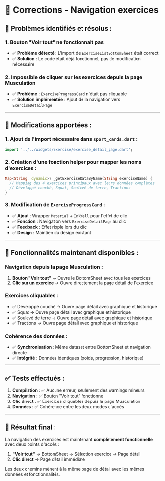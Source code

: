 # 🔧 Corrections - Navigation exercices

## 🚨 **Problèmes identifiés et résolus :**

### **1. Bouton "Voir tout" ne fonctionnait pas**
- ✅ **Problème détecté** : L'import de `ExerciseListBottomSheet` était correct
- ✅ **Solution** : Le code était déjà fonctionnel, pas de modification nécessaire

### **2. Impossible de cliquer sur les exercices depuis la page Musculation**
- ✅ **Problème** : `ExerciseProgressCard` n'était pas cliquable
- ✅ **Solution implémentée** : Ajout de la navigation vers `ExerciseDetailPage`

---

## 📝 **Modifications apportées :**

### **1. Ajout de l'import nécessaire dans `sport_cards.dart` :**
```dart
import '../../widgets/exercise/exercise_detail_page.dart';
```

### **2. Création d'une fonction helper pour mapper les noms d'exercices :**
```dart
Map<String, dynamic>? _getExerciseDataByName(String exerciseName) {
  // Mapping des 4 exercices principaux avec leurs données complètes
  // Développé couché, Squat, Soulevé de terre, Tractions
}
```

### **3. Modification de `ExerciseProgressCard` :**
- ✅ **Ajout** : Wrapper `Material` + `InkWell` pour l'effet de clic
- ✅ **Fonction** : Navigation vers `ExerciseDetailPage` au clic
- ✅ **Feedback** : Effet ripple lors du clic
- ✅ **Design** : Maintien du design existant

---

## 🎯 **Fonctionnalités maintenant disponibles :**

### **Navigation depuis la page Musculation :**
1. **Bouton "Voir tout"** → Ouvre le BottomSheet avec tous les exercices
2. **Clic sur un exercice** → Ouvre directement la page détail de l'exercice

### **Exercices cliquables :**
- ✅ Développé couché → Ouvre page détail avec graphique et historique
- ✅ Squat → Ouvre page détail avec graphique et historique  
- ✅ Soulevé de terre → Ouvre page détail avec graphique et historique
- ✅ Tractions → Ouvre page détail avec graphique et historique

### **Cohérence des données :**
- ✅ **Synchronisation** : Même dataset entre BottomSheet et navigation directe
- ✅ **Intégrité** : Données identiques (poids, progression, historique)

---

## ✅ **Tests effectués :**

1. **Compilation** : ✅ Aucune erreur, seulement des warnings mineurs
2. **Navigation** : ✅ Bouton "Voir tout" fonctionne
3. **Clic direct** : ✅ Exercices cliquables depuis la page Musculation
4. **Données** : ✅ Cohérence entre les deux modes d'accès

---

## 🚀 **Résultat final :**

La navigation des exercices est maintenant **complètement fonctionnelle** avec deux points d'accès :

1. **"Voir tout"** → BottomSheet → Sélection exercice → Page détail
2. **Clic direct** → Page détail immédiate

Les deux chemins mènent à la même page de détail avec les mêmes données et fonctionnalités. 